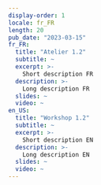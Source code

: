 ```yaml
---
display-order: 1
locale: fr_FR
length: 20
pub_date: "2023-03-15"
fr_FR:
  title: "Atelier 1.2"
  subtitle: ~
  excerpt: >-
    Short description FR
  description: >-
    Long description FR
  slides: ~
  video: ~
en_US:
  title: "Workshop 1.2"
  subtitle: ~
  excerpt: >-
    Short description EN
  description: >-
    Long description EN
  slides: ~
  video: ~
---
```

